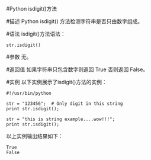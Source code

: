 #Python isdigit()方法


#描述
Python isdigit() 方法检测字符串是否只由数字组成。

#语法
isdigit()方法语法：

```
str.isdigit()
```

#参数
无。

#返回值
如果字符串只包含数字则返回 True 否则返回 False。

#实例
以下实例展示了isdigit()方法的实例：

```
#!/usr/bin/python

str = "123456";  # Only digit in this string
print str.isdigit();

str = "this is string example....wow!!!";
print str.isdigit();
```

以上实例输出结果如下：

```
True
False
```
